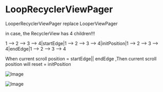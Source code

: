 # LoopRecyclerViewPager
LooperRecyclerViewPager  replace  LooperViewPager

in case, the RecyclerView has 4 children!!!


1 --> 2 --> 3 --> 4|startEdge|1 --> 2 --> 3 --> 4|initPosition|1 --> 2 --> 3 --> 4|endEdge|1 --> 2 --> 3 --> 4


When current scroll position = startEdge|| endEdge ,Then current scroll position will reset = initPosition

![Image](https://github.com/msilemsile/LooperRecyclerViewPager/blob/master/demo.gif)

![Image](https://github.com/msilemsile/LooperRecyclerViewPager/blob/master/demo2.gif)
